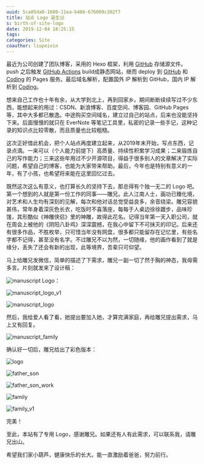```yaml
---
uuid: 5ca05da0-1680-11ea-b466-676089c202f7
title: 站点 Logo 诞生记
s: birth-of-site-logo
date: 2019-12-04 18:25:15
tags:
categories: Site
coauthor: liupeixin
---
```

最近为公司创建了团队博客，采用的 Hexo 框架，利用 [GitHub](https://github.com/) 存储源文件。push 之后触发 [GitHub Actions](https://github.com/features/actions) build成静态网站，继而 deploy 到 [GitHub](https://pages.github.com/) 和 [Coding](https://coding.net/help/doc/pages) 的 Pages 服务。最后域名解析，配置国外 IP 解析到 GitHub，国内 IP 解析到 [Coding](https://coding.net/)。

想来自己工作也十年有余，从大学到北上，再到回家乡。期间断断续续写过不少东西，能想起来的用过：CSDN、新浪博客、百度空间、博客园、GitHub Pages等，其中大多都已散逸。中途购买空间域名，建立过自己的站点，后来也没能坚持下来。后面慢慢的就只在 EverNote 等笔记工具里，私密的记录一些手记，这种记录的知识点比较零散，而且质量也比较粗糙。

这次正好借此机会，把个人站点再度建立起来，从2019年末开始，写点东西，记录点滴。一来可以（个人能力前提下）高质量、持续性积累学习成果；二来锻炼自己的写作能力；三来这些年用过不少开源项目，得益于很多别人的文章解决了实际问题，希望自己的博客，也能为大家带来帮助。最后，今年也是特别有意义的一年，有了小孩，也希望将来能在这里回忆过去。
<!-- more -->
既然这次这么有意义，也打算长久的坚持下去，那总得有个独一无二的 Logo 吧。第一个想到的人就是第一份工作的同事——雕兄。此人江南人士，画功已臻化境，对艺术和人生均有深刻的见解，每次和他对话总觉受益良多，余音绕梁。雕兄容貌甚伟，常年身着深灰色长衣，吃饭时不喜落座，每每于人桌边徐徐踱步，品味珍馐，其形酷似《神雕侠侣》里的神雕，故得此花名。记得当年第一天入职公司，就在周会上被他的《阴阳八卦鸡》深深震撼，在我心中留下不可抹灭的印记。后来还有很多作品，不胜枚举，只可惜当年没有网盘，很多都只能留存在记忆里，有些名字都不记得，甚至没有名字。不过雕兄不以为然，一切随缘，他的画作看到了就是缘分，丢失了还会有新的出现，此等境界，吾辈只可仰望。

马上给雕兄发微信，简单的描述了下需求，雕兄一副一切了然于胸的神态，我毋需多言。片刻就发来了设计稿：

![manuscript](http://blog-assets.liupei.xin/assets/birth-of-site-logo/manuscript.jpg)
Logo：

![manuscript_logo_v1](http://blog-assets.liupei.xin/assets/birth-of-site-logo/manuscript_logo_v1.jpg)

![manuscript_logo](http://blog-assets.liupei.xin/assets/birth-of-site-logo/manuscript_logo.jpg)



然后，我给爱人看了看，她提出要加入她，才算完满家庭，再给雕兄提出需求，马上又有回复。

![manuscript_family](http://blog-assets.liupei.xin/assets/birth-of-site-logo/manuscript_family.jpg)



确认好一切后，雕兄给出了彩色版本：

![logo](http://blog-assets.liupei.xin/assets/birth-of-site-logo/logo.png)

![father_son](http://blog-assets.liupei.xin/assets/birth-of-site-logo/father_son.jpg)

![father_son_work](http://blog-assets.liupei.xin/assets/birth-of-site-logo/father_son_work.jpg)

![family](http://blog-assets.liupei.xin/assets/birth-of-site-logo/family.jpg)

![family_v1](http://blog-assets.liupei.xin/assets/birth-of-site-logo/family_v1.jpg)

完美！



至此，本站有了专用 Logo，感谢雕兄。如果还有人有此需求，可以联系我，请雕兄出山。



希望我们家小葫芦，健康快乐的长大。能一直激励着爸爸，努力前行。
